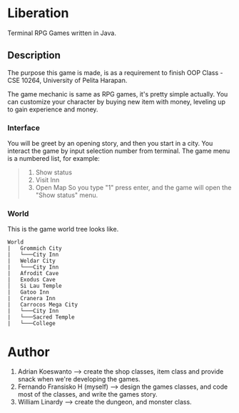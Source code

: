 # Liberation
Terminal RPG Games written in Java.

## Description
The purpose this game is made, is as a requirement to finish OOP Class - CSE 10264, University of Pelita Harapan.

The game mechanic is same as RPG games, it's pretty simple actually. You can customize your character by buying new item with money, leveling up to gain experience and money.

### Interface
You will be greet by an opening story, and then you start in a city. You interact the game by input selection number from terminal. The game menu is a numbered list, for example:
> 1. Show status
> 2. Visit Inn
> 3. Open Map
So you type "1" press enter, and the game will open the "Show status" menu.

### World
This is the game world tree looks like.
```
World
|   Grommich City
|   └───City Inn
|   Weldar City
|   └───City Inn
|   Afrodit Cave
|   Exodus Cave
│   Si Lau Temple
|   Gatoo Inn
|   Cranera Inn
|   Carrocos Mega City
|   └───City Inn
|   └───Sacred Temple
|   └───College
```

# Author
1. Adrian Koeswanto --> create the shop classes, item class and provide snack when we're developing the games.
2. Fernando Fransisko H (myself) --> design the games classes, and code most of the classes, and write the games story.
3. William Linardy --> create the dungeon, and monster class.

